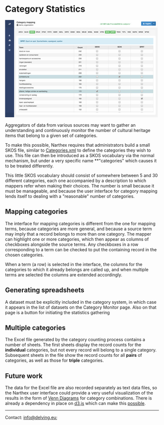 # Category Statistics

![Categories](images/category-statistics.jpg)

Aggregators of data from various sources may want to gather an understanding and continuously monitor the number of cultural heritage items that belong to a given set of categories.

To make this possible, Narthex requires that administrators build a small SKOS file, similar to [Categories.xml](https://github.com/delving/narthex/blob/master/test/resources/categories/Categories.xml) to define the categories they wish to use.  This file can then be introduced as a SKOS vocabulary via the normal mechanism, but under a very specific name **"categories" which causes it to be treated differently.

This little SKOS vocabulary should consist of somewhere between 5 and 30 different categories, each one accompanied by a description to which mappers refer when making their choices.  The number is small because it must be manageable, and because the user interface for category mapping lends itself to dealing with a "reasonable" number of categories.

## Mapping categories

The interface for mapping categories is different from the one for mapping terms, because categories are more general, and because a source term may imply that a record belongs to more than one category.  The mapper can highlight one or more categories, which then appear as columns of checkboxes alongside the source terms.  Any checkboxes in a row corresponding to a term can be checked to put the containing record in the chosen categories.

When a term (a row) is selected in the interface, the columns for the categories to which it already belongs are called up, and when multiple terms are selected the columns are extended accordingly.

## Generating spreadsheets

A dataset must be explicitly included in the category system, in which case it appears in the list of datasets on the Category Monitor page.  Also on that page is a button for initiating the statistics gathering

## Multiple categories

The Excel file generated by the category counting process contains a number of sheets.  The first sheets display the record counts for the **individual** categories, but not every record will belong to a single category.  Subsequent sheets in the file show the record counts for all **pairs** of categories, as well as those for **triple** categories.

## Future work

The data for the Excel file are also recorded separately as text data files, so the Narthex user interface could provide a very useful visualization of the results in the form of [Venn Diagrams](http://en.wikipedia.org/wiki/Venn_diagram) for category combinations.  There is already a dependency in place on [d3.js](http://d3js.org/) which can make this [possible](http://www.benfrederickson.com/venn-diagrams-with-d3.js/).

---

Contact: info@delving.eu;